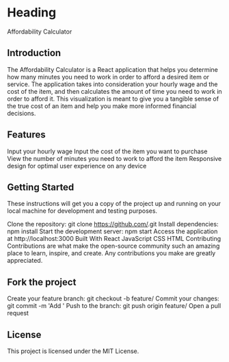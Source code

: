 # Heading
Affordability Calculator

## Introduction
The Affordability Calculator is a React application that helps you determine how many minutes you need to work in order to afford a desired item or service. The application takes into consideration your hourly wage and the cost of the item, and then calculates the amount of time you need to work in order to afford it. This visualization is meant to give you a tangible sense of the true cost of an item and help you make more informed financial decisions.

## Features
Input your hourly wage
Input the cost of the item you want to purchase
View the number of minutes you need to work to afford the item
Responsive design for optimal user experience on any device

## Getting Started
These instructions will get you a copy of the project up and running on your local machine for development and testing purposes.

Clone the repository: git clone https://github.com/<repo-name>.git
Install dependencies: npm install
Start the development server: npm start
Access the application at http://localhost:3000
Built With
React
JavaScript
CSS
HTML
Contributing
Contributions are what make the open-source community such an amazing place to learn, inspire, and create. Any contributions you make are greatly appreciated.

## Fork the project
Create your feature branch: git checkout -b feature/<feature-name>
Commit your changes: git commit -m 'Add <feature-name>'
Push to the branch: git push origin feature/<feature-name>
Open a pull request

## License
This project is licensed under the MIT License.
